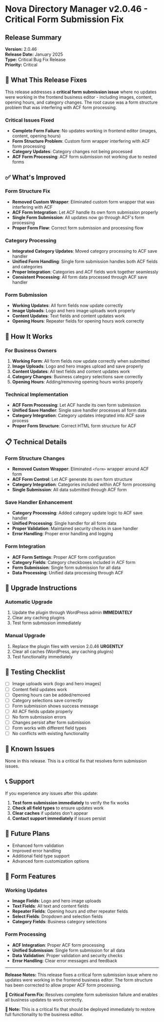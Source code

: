 # Nova Directory Manager v2.0.46 - Critical Form Submission Fix

## Release Summary

**Version:** 2.0.46  
**Release Date:** January 2025  
**Type:** Critical Bug Fix Release  
**Priority:** Critical

## 🔧 What This Release Fixes

This release addresses a **critical form submission issue** where no updates were working in the frontend business editor - including images, content, opening hours, and category changes. The root cause was a form structure problem that was interfering with ACF form processing.

### Critical Issues Fixed
- **Complete Form Failure**: No updates working in frontend editor (images, content, opening hours)
- **Form Structure Problem**: Custom form wrapper interfering with ACF form processing
- **Category Updates**: Category changes not being processed
- **ACF Form Processing**: ACF form submission not working due to nested forms

## ✅ What's Improved

### Form Structure Fix
- **Removed Custom Wrapper**: Eliminated custom form wrapper that was interfering with ACF
- **ACF Form Integration**: Let ACF handle its own form submission properly
- **Single Form Submission**: All updates now go through ACF's form processing
- **Proper Form Flow**: Correct form submission and processing flow

### Category Processing
- **Integrated Category Updates**: Moved category processing to ACF save handler
- **Unified Form Handling**: Single form submission handles both ACF fields and categories
- **Proper Integration**: Categories and ACF fields work together seamlessly
- **Consistent Processing**: All form data processed through ACF save handler

### Form Submission
- **Working Updates**: All form fields now update correctly
- **Image Uploads**: Logo and hero image uploads work properly
- **Content Updates**: Text fields and content updates work
- **Opening Hours**: Repeater fields for opening hours work correctly

## 🚀 How It Works

### For Business Owners
1. **Working Form**: All form fields now update correctly when submitted
2. **Image Uploads**: Logo and hero images upload and save properly
3. **Content Updates**: All text fields and content updates work
4. **Category Changes**: Business category selections save correctly
5. **Opening Hours**: Adding/removing opening hours works properly

### Technical Implementation
- **ACF Form Processing**: Let ACF handle its own form submission
- **Unified Save Handler**: Single save handler processes all form data
- **Category Integration**: Category updates integrated into ACF save process
- **Proper Form Structure**: Correct HTML form structure for ACF

## 📋 Technical Details

### Form Structure Changes
- **Removed Custom Wrapper**: Eliminated `<form>` wrapper around ACF form
- **ACF Form Control**: Let ACF generate its own form structure
- **Category Integration**: Categories included within ACF form processing
- **Single Submission**: All data submitted through ACF form

### Save Handler Enhancement
- **Category Processing**: Added category update logic to ACF save handler
- **Unified Processing**: Single handler for all form data
- **Proper Validation**: Maintained security checks in save handler
- **Error Handling**: Proper error handling and logging

### Form Integration
- **ACF Form Settings**: Proper ACF form configuration
- **Category Fields**: Category checkboxes included in ACF form
- **Form Submission**: Single form submission for all data
- **Data Processing**: Unified data processing through ACF

## 🔄 Upgrade Instructions

### Automatic Upgrade
1. Update the plugin through WordPress admin **IMMEDIATELY**
2. Clear any caching plugins
3. Test form submission immediately

### Manual Upgrade
1. Replace the plugin files with version 2.0.46 **URGENTLY**
2. Clear all caches (WordPress, any caching plugins)
3. Test functionality immediately

## 🧪 Testing Checklist

- [ ] Image uploads work (logo and hero images)
- [ ] Content field updates work
- [ ] Opening hours can be added/removed
- [ ] Category selections save correctly
- [ ] Form submission shows success message
- [ ] All ACF fields update properly
- [ ] No form submission errors
- [ ] Changes persist after form submission
- [ ] Form works with different field types
- [ ] No conflicts with existing functionality

## 🐛 Known Issues

None in this release. This is a critical fix that resolves form submission issues.

## 📞 Support

If you experience any issues after this update:

1. **Test form submission immediately** to verify the fix works
2. **Check all field types** to ensure updates work
3. **Clear caches** if updates don't appear
4. **Contact support immediately** if issues persist

## 🔮 Future Plans

- Enhanced form validation
- Improved error handling
- Additional field type support
- Advanced form customization options

## 🔧 Form Features

### Working Updates
- **Image Fields**: Logo and hero image uploads
- **Text Fields**: All text and content fields
- **Repeater Fields**: Opening hours and other repeater fields
- **Select Fields**: Dropdown and selection fields
- **Category Fields**: Business category selections

### Form Processing
- **ACF Integration**: Proper ACF form processing
- **Unified Submission**: Single form submission for all data
- **Data Validation**: Proper validation and security checks
- **Error Handling**: Clear error messages and feedback

---

**Release Notes:** This release fixes a critical form submission issue where no updates were working in the frontend business editor. The form structure has been corrected to allow proper ACF form processing.

**🔧 Critical Form Fix:** Resolves complete form submission failure and enables all business updates to work correctly.

**🔄 Note:** This is a critical fix that should be deployed immediately to restore full functionality to the business editor.
